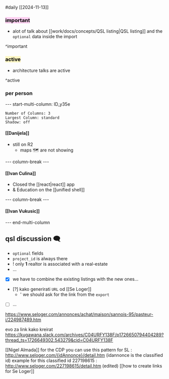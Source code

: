 #daily
[[2024-11-13]]

### <mark style="background: #FFB8EBA6;">important</mark>
- alot of talk about [[work/docs/concepts/QSL listing|QSL listing]] and the `optional` data inside the import

^important

### <mark style="background: #FFF3A3A6;">active</mark>
- architecture talks are active

^active
### per person

--- start-multi-column: ID_y35e
```column-settings
Number of Columns: 3
Largest Column: standard
Shadow: off 
```

#### [[Danijela]]
- still on R2
	- maps 🗺 are not showing

--- column-break ---

#### [[Ivan Culina]]

- Closed the [[react|react]] app
- & Education on the [[unified shell]]

--- column-break ---

#### [[Ivan Vukusic]]


--- end-multi-column

## qsl discussion 🗨

- `optional` fields
- `project_id` is always there
- ! only **1** realtor is associated with a real-estate
- ...

- [x] we have to combine the existing listings with the new ones...

- [?] kako generirati `URL` od [[Se Loger]]
	- ' we should ask for the link from the `export`
- [ ] ...

https://www.seloger.com/annonces/achat/maison/sannois-95/pasteur-i/224987489.htm

evo za link kako kreirat https://kugawana.slack.com/archives/C04URFY138F/p1726650794404289?thread_ts=1726649302.543279&cid=C04URFY138F

[[Nigel Almada]]
for the CDP you can use this pattern for SL  : http://www.seloger.com/{idAnnonce}/detail.htm (idannonce is the classified id)
example for this classified id 227198615 : http://www.seloger.com/227198615/detail.htm (edited) 
[[how to create links for Se Loger]]
